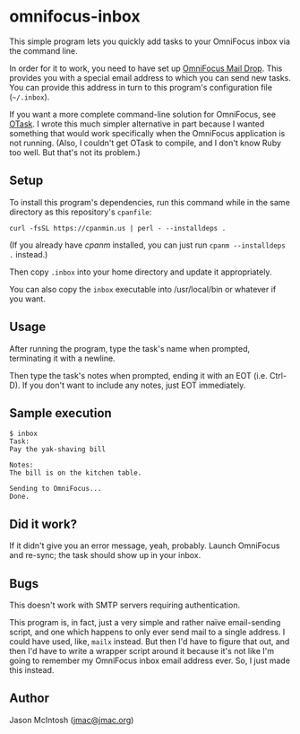 # omnifocus-inbox

This simple program lets you quickly add tasks to your OmniFocus inbox via the command line. 

In order for it to work, you need to have set up [OmniFocus Mail Drop](https://support.omnigroup.com/omnifocus-mail-drop). This provides you with a special email address to which you can send new tasks. You can provide this address in turn to this program's configuration file (`~/.inbox`).

If you want a more complete command-line solution for OmniFocus, see [OTask](https://github.com/ttscoff/OTask). I wrote this much simpler alternative in part because I wanted something that would work specifically when the OmniFocus application is not running. (Also, I couldn't get OTask to compile, and I don't know Ruby too well. But that's not its problem.)

## Setup

To install this program's dependencies, run this command while in the same directory as this repository's `cpanfile`:

    curl -fsSL https://cpanmin.us | perl - --installdeps .
    
(If you already have _cpanm_ installed, you can just run `cpanm --installdeps .` instead.)

Then copy `.inbox` into your home directory and update it appropriately.

You can also copy the `inbox` executable into /usr/local/bin or whatever if you want.

## Usage

After running the program, type the task's name when prompted, terminating it with a newline.

Then type the task's notes when prompted, ending it with an EOT (i.e. Ctrl-D). If you don't want to include any notes, just EOT immediately.

## Sample execution

    $ inbox
    Task:
    Pay the yak-shaving bill
    
    Notes:
    The bill is on the kitchen table.
    
    Sending to OmniFocus...
    Done.

## Did it work?

If it didn't give you an error message, yeah, probably. Launch OmniFocus and re-sync; the task should show up in your inbox.

## Bugs

This doesn't work with SMTP servers requiring authentication.

This program is, in fact, just a very simple and rather naïve email-sending script, and one which happens to only ever send mail to a single address. I could have used, like, `mailx` instead. But then I'd have to figure that out, and then I'd have to write a wrapper script around it because it's not like I'm going to remember my OmniFocus inbox email address ever. So, I just made this instead.

## Author

Jason McIntosh (jmac@jmac.org)
